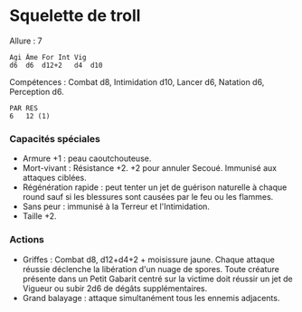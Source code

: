 # Squelette de troll 

Allure : 7

	Agi	Âme	For	Int	Vig
	d6	d6	d12+2	d4	d10

Compétences : Combat d8, Intimidation d10, Lancer d6, Natation d6, Perception d6.

	PAR	RES
	6	12 (1)

### Capacités spéciales
- Armure +1 : peau caoutchouteuse.
- Mort-vivant : Résistance +2. +2 pour annuler Secoué. Immunisé aux attaques ciblées.
- Régénération rapide : peut tenter un jet de guérison naturelle à chaque round sauf si les blessures sont causées par le feu ou les flammes.
- Sans peur : immunisé à la Terreur et l'Intimidation.
- Taille +2.

### Actions
- Griffes : Combat d8, d12+d4+2 + moisissure jaune. Chaque attaque réussie déclenche la libération d'un nuage de spores. Toute créature présente dans un Petit Gabarit centré sur la victime doit réussir un jet de Vigueur ou subir 2d6 de dégâts supplémentaires.
- Grand balayage : attaque simultanément tous les ennemis adjacents.

